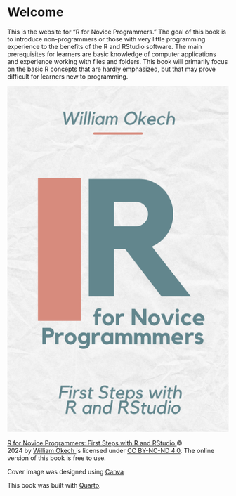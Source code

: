# Welcome

This is the website for “R for Novice Programmers.” The goal of this book is to introduce non-programmers or those with very little programming experience to the benefits of the R and RStudio software. The main prerequisites for learners are basic knowledge of computer applications and experience working with files and folders. This book will primarily focus on the basic R concepts that are hardly emphasized, but that may prove difficult for learners new to programming.

![Cover Image for R for Novices](Cover_R4NP.png)

[R for Novice Programmers: First Steps with R and RStudio ](https://wokech.github.io/r4novice/)© 2024 by [William Okech ](https://www.williamokech.com/)is licensed under [CC BY-NC-ND 4.0](http://creativecommons.org/licenses/by-nc-nd/4.0/?ref=chooser-v1). The online version of this book is free to use.

Cover image was designed using [Canva](https://www.canva.com/)

This book was built with [Quarto](https://quarto.org/).
